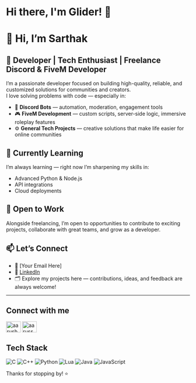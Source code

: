 # Hi there, I'm Glider! 👋

# 👋 Hi, I’m Sarthak

## 🚀 Developer | Tech Enthusiast | Freelance Discord & FiveM Developer

I’m a passionate developer focused on building high-quality, reliable, and customized solutions for communities and creators.  
I love solving problems with code — especially in:

- 🤖 **Discord Bots** — automation, moderation, engagement tools
- 🎮 **FiveM Development** — custom scripts, server-side logic, immersive roleplay features
- ⚙️ **General Tech Projects** — creative solutions that make life easier for online communities

## 🌱 Currently Learning

I’m always learning — right now I’m sharpening my skills in:
- Advanced Python & Node.js
- API integrations
- Cloud deployments

## 💼 Open to Work

Alongside freelancing, I’m open to opportunities to contribute to exciting projects, collaborate with great teams, and grow as a developer.

## 📫 Let’s Connect

- 📧 [Your Email Here]
- 💼 [LinkedIn](https://www.linkedin.com/in/yourusername)
- 🗂️ Explore my projects here — contributions, ideas, and feedback are always welcome!

---



## Connect with me
<p align="left">
<a href="https://www.linkedin.com/in/sarthak-chaudhary-1a498222b/" target="blank"><img align="center" src="https://raw.githubusercontent.com/rahuldkjain/github-profile-readme-generator/master/src/images/icons/Social/linked-in-alt.svg" alt="aarush jain" height="30" width="40" /></a>
<a href="https://www.instagram.com/i.sarthakchaudhary/" target="blank"><img align="center" src="https://raw.githubusercontent.com/rahuldkjain/github-profile-readme-generator/master/src/images/icons/Social/instagram.svg" alt="aarussh.exe" height="30" width="40" /></a>


## Tech Stack
![C](https://img.shields.io/badge/c-%2300599C.svg?style=for-the-badge&logo=c&logoColor=white)
![C++](https://img.shields.io/badge/c++-%2300599C.svg?style=for-the-badge&logo=c%2B%2B&logoColor=white)
![Python](https://img.shields.io/badge/python-3670A0?style=for-the-badge&logo=python&logoColor=ffdd54)
![Lua](https://img.shields.io/badge/lua-%232C2D72.svg?style=for-the-badge&logo=lua&logoColor=white)
![Java](https://img.shields.io/badge/java-%23ED8B00.svg?style=for-the-badge&logo=openjdk&logoColor=white)
![JavaScript](https://img.shields.io/badge/javascript-%23323330.svg?style=for-the-badge&logo=javascript&logoColor=%23F7DF1E)

Thanks for stopping by! ⭐
